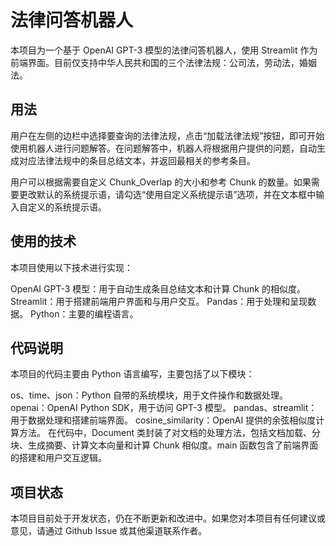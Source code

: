 # 法律问答机器人
本项目为一个基于 OpenAI GPT-3 模型的法律问答机器人，使用 Streamlit 作为前端界面。目前仅支持中华人民共和国的三个法律法规：公司法，劳动法，婚姻法。

## 用法
用户在左侧的边栏中选择要查询的法律法规，点击“加载法律法规”按钮，即可开始使用机器人进行问题解答。在问题解答中，机器人将根据用户提供的问题，自动生成对应法律法规中的条目总结文本，并返回最相关的参考条目。

用户可以根据需要自定义 Chunk_Overlap 的大小和参考 Chunk 的数量。如果需要更改默认的系统提示语，请勾选“使用自定义系统提示语”选项，并在文本框中输入自定义的系统提示语。

## 使用的技术
本项目使用以下技术进行实现：

OpenAI GPT-3 模型：用于自动生成条目总结文本和计算 Chunk 的相似度。
Streamlit：用于搭建前端用户界面和与用户交互。
Pandas：用于处理和呈现数据。
Python：主要的编程语言。
## 代码说明
本项目的代码主要由 Python 语言编写，主要包括了以下模块：

os、time、json：Python 自带的系统模块，用于文件操作和数据处理。
openai：OpenAI Python SDK，用于访问 GPT-3 模型。
pandas、streamlit：用于数据处理和搭建前端界面。
cosine_similarity：OpenAI 提供的余弦相似度计算方法。
在代码中，Document 类封装了对文档的处理方法，包括文档加载、分块、生成摘要、计算文本向量和计算 Chunk 相似度。main 函数包含了前端界面的搭建和用户交互逻辑。

## 项目状态
本项目目前处于开发状态，仍在不断更新和改进中。如果您对本项目有任何建议或意见，请通过 Github Issue 或其他渠道联系作者。
